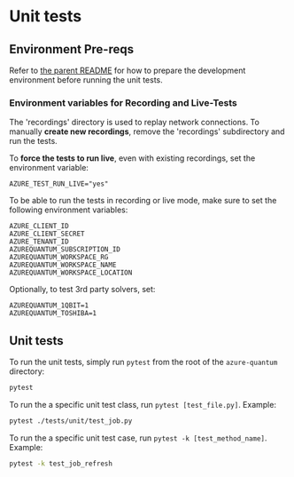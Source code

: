 # Unit tests #

## Environment Pre-reqs ##

Refer to [the parent README](../README.md) for how to prepare the development environment before running the unit tests.

### Environment variables for Recording and Live-Tests ###

The 'recordings' directory is used to replay network connections.
To manually **create new recordings**, remove the 'recordings' subdirectory and run the tests.

To **force the tests to run live**, even with existing recordings, set the environment variable:
```plaintext
AZURE_TEST_RUN_LIVE="yes"
```

To be able to run the tests in recording or live mode, make sure to set the following environment variables:

```plaintext
AZURE_CLIENT_ID
AZURE_CLIENT_SECRET
AZURE_TENANT_ID 
AZUREQUANTUM_SUBSCRIPTION_ID
AZUREQUANTUM_WORKSPACE_RG
AZUREQUANTUM_WORKSPACE_NAME
AZUREQUANTUM_WORKSPACE_LOCATION
```

Optionally, to test 3rd party solvers, set:
```plaintext
AZUREQUANTUM_1QBIT=1
AZUREQUANTUM_TOSHIBA=1
```

## Unit tests ##

To run the unit tests, simply run `pytest` from the root of the `azure-quantum` directory:

```bash
pytest
```

To run the a specific unit test class, run `pytest [test_file.py]`.
Example:

```bash
pytest ./tests/unit/test_job.py
```

To run the a specific unit test case, run `pytest -k [test_method_name]`. 
Example:

```bash
pytest -k test_job_refresh
```
